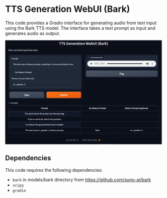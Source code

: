 # TTS Generation WebUI (Bark)

This code provides a Gradio interface for generating audio from text input using the Bark TTS model. The interface takes a text prompt as input and generates audio as output.

![Screenshot](screenshot.jpg)

## Dependencies
This code requires the following dependencies:
- `bark` in models/bark directory from https://github.com/suno-ai/bark
- `scipy`
- `gradio`

